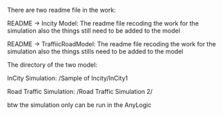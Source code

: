 

There are two readme file in the work:

README -> Incity Model:
The readme file recoding the work for the simulation also the things still need to be added to the model

README -> TraffiicRoadModel:
The readme file recoding the work for the simulation also the things stills need to be added to the model


The directory of the two model:

InCity Simulation:
/Sample of Incity/InCity1

Road Traffic Simulation:
/Road Traffic Simulation 2/

btw the simulation only can be run in the AnyLogic


